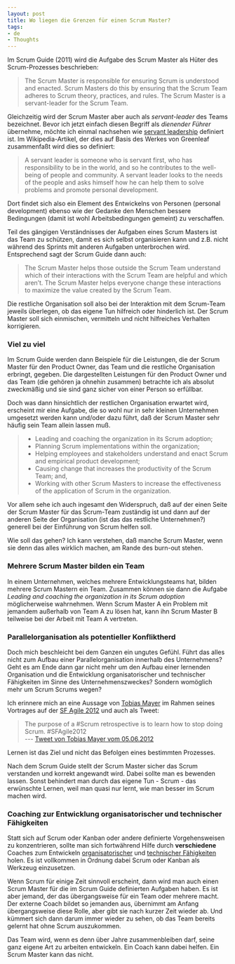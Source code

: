 ```yaml
---
layout: post
title: Wo liegen die Grenzen für einen Scrum Master?
tags:
- de
- Thoughts
---
```


Im Scrum Guide (2011) wird die Aufgabe des Scrum Master als Hüter des Scrum-Prozesses beschrieben:

> The Scrum Master is responsible for ensuring Scrum is understood and enacted. Scrum Masters do this by ensuring that the Scrum Team adheres to Scrum theory, practices, and rules. The Scrum Master is a servant-leader for the Scrum Team.

Gleichzeitig wird der Scrum Master aber auch als _servant-leader_ des Teams bezeichnet. Bevor ich jetzt einfach diesen Begriff als _dienender Führer_ übernehme, möchte ich einmal nachsehen wie [servant leadership](http://en.wikipedia.org/wiki/Servant_leadership) definiert ist. Im Wikipedia-Artikel, der dies auf Basis des Werkes von Greenleaf zusammenfaßt wird dies so definiert:

> A servant leader is someone who is servant first, who has responsibility to be in the world, and so he contributes to the well-being of people and community. A servant leader looks to the needs of the people and asks himself how he can help them to solve problems and promote personal development.

Dort findet sich also ein Element des Entwickelns von Personen (personal development) ebenso wie der Gedanke den Menschen bessere Bedingungen (damit ist wohl Arbeitsbedingungen gemeint) zu verschaffen. 

Teil des gängigen Verständnisses der Aufgaben eines Scrum Masters ist das Team zu schützen, damit es sich selbst organisieren kann und z.B. nicht während des Sprints mit anderen Aufgaben unterbrochen wird. Entsprechend sagt der Scrum Guide dann auch:

> The Scrum Master helps those outside the Scrum Team understand which of their interactions with the Scrum Team are helpful and which aren’t. The Scrum Master helps everyone change these interactions to maximize the value created by the Scrum Team.

Die restliche Organisation soll also bei der Interaktion mit dem Scrum-Team jeweils überlegen, ob das eigene Tun hilfreich oder hinderlich ist. Der Scrum Master soll sich einmischen, vermitteln und nicht hilfreiches Verhalten korrigieren.

### Viel zu viel

Im Scrum Guide werden dann Beispiele für die Leistungen, die der Scrum Master für den Product Owner, das Team und die restliche Organisation erbringt, gegeben. Die dargestellten Leistungen für den Product Owner und das Team (die gehören ja ohnehin zusammen) betrachte ich als absolut zweckmäßig und sie sind ganz sicher von einer Person so erfüllbar.

Doch was dann hinsichtlich der restlichen Organisation erwartet wird, erscheint mir eine Aufgabe, die so wohl nur in sehr kleinen Unternehmen umgesetzt werden kann und/oder dazu führt, daß der Scrum Master sehr häufig sein Team allein lassen muß.

> * Leading and coaching the organization in its Scrum adoption;
> * Planning Scrum implementations within the organization;
> * Helping employees and stakeholders understand and enact Scrum and empirical product
development;
> * Causing change that increases the productivity of the Scrum Team; and,
> * Working with other Scrum Masters to increase the effectiveness of the application of Scrum
in the organization.

Vor allem sehe ich auch ingesamt den Widerspruch, daß auf der einen Seite der Scrum Master für das Scrum-Team zuständig ist und dann auf der anderen Seite der Organisation (ist das das restliche Unternehmen?) generell bei der Einführung von Scrum helfen soll. 

Wie soll das gehen? Ich kann verstehen, daß manche Scrum Master, wenn sie denn das alles wirklich machen, am Rande des burn-out stehen.

### Mehrere Scrum Master bilden ein Team

In einem Unternehmen, welches mehrere Entwicklungsteams hat, bilden mehrere Scrum Mastern ein Team. Zusammen können sie dann die Aufgabe _Leading and coaching the organization in its Scrum adoption_ möglicherweise wahrnehmen. Wenn Scrum Master A ein Problem mit jemandem außerhalb von Team A zu lösen hat, kann ihn Scrum Master B teilweise bei der Arbeit mit Team A vertreten.

### Parallelorganisation als potentieller Konfliktherd

Doch mich beschleicht bei dem Ganzen ein ungutes Gefühl. Führt das alles nicht zum Aufbau einer Parallelorganisation innerhalb des Unternehmens? Geht es am Ende dann gar nicht mehr um den Aufbau einer lernenden Organisation und die Entwicklung organisatorischer und technischer Fähigkeiten im Sinne des Unternehmenszweckes? Sondern womöglich mehr um Scrum Scrums wegen?

Ich erinnere mich an eine Aussage von [Tobias Mayer](http://www.linkedin.com/in/tobiasgmayer) im Rahmen seines Vortrages auf der [SF Agile 2012](http://www.caimito.net/de/blog/2012/07/04/sf-agile-2012.html) und auch als Tweet:

> The purpose of a #Scrum retrospective is to learn how to stop doing Scrum. #SFAgile2012    
> --- [Tweet von Tobias Mayer vom 05.06.2012](http://twitter.com/tobiasmayer/status/210124042764681216)

Lernen ist das Ziel und nicht das Befolgen eines bestimmten Prozesses.

Nach dem Scrum Guide stellt der Scrum Master sicher das Scrum verstanden und korrekt angewandt wird. Dabei sollte man es bewenden lassen. Sonst behindert man durch das eigene Tun - Scrum - das erwünschte Lernen, weil man quasi nur lernt, wie man besser im Scrum machen wird. 

### Coaching zur Entwicklung organisatorischer und technischer Fähigkeiten

Statt sich auf Scrum oder Kanban oder andere definierte Vorgehensweisen zu konzentrieren, sollte man sich fortwährend Hilfe durch __verschiedene__ Coaches zum Entwickeln [organisatorischer](http://www.caimito.net/de/organisatorische-faehigkeiten.html) und [technischer Fähigkeiten](http://www.caimito.net/de/technische-faehigkeiten.html) holen. Es ist vollkommen in Ordnung dabei Scrum oder Kanban als Werkzeug einzusetzen. 

Wenn Scrum für einige Zeit sinnvoll erscheint, dann wird man auch einen Scrum Master für die im Scrum Guide definierten Aufgaben haben. Es ist aber jemand, der das übergangsweise für ein Team oder mehrere macht. Der externe Coach bildet so jemanden aus, übernimmt am Anfang übergangsweise diese Rolle, aber gibt sie nach kurzer Zeit wieder ab. Und kümmert sich dann darum immer wieder zu sehen, ob das Team bereits gelernt hat ohne Scrum auszukommen.

Das Team wird, wenn es denn über Jahre zusammenbleiben darf, seine ganz eigene Art zu arbeiten entwickeln. Ein Coach kann dabei helfen. Ein Scrum Master kann das nicht.
